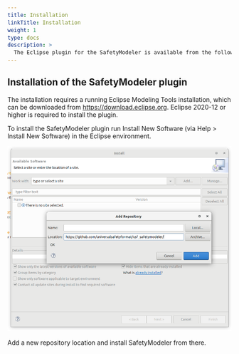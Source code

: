 ```yaml
---
title: Installation
linkTitle: Installation
weight: 1
type: docs
description: >
  The Eclipse plugin for the SafetyModeler is available from the following update site: https://universalsafetyformat.org/usf_safetymodeler_p2/.
---
```


## Installation of the SafetyModeler plugin

The installation requires a running Eclipse Modeling Tools installation, which can be downloaded from https://download.eclipse.org. Eclipse 2020-12 or higher is required to install the plugin.  

To install the SafetyModeler plugin run Install New Software (via Help > Install New Software) in the Eclipse environment.

![Install Editor plugin](installeditor.png "Install Editor plugin")

Add a new repository location and install SafetyModeler from there.

